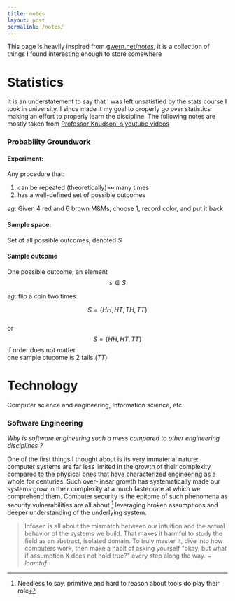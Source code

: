 ```yaml
---
title: notes
layout: post
permalink: /notes/
---
```


This page is heavily inspired from [gwern.net/notes](www.gwern.net/Notes), it is a collection of things I found interesting enough to store somewhere

# Statistics

It is an understatement to say that I was left unsatisfied by the stats course I took in university.
I since made it my goal to properly go over statistics making an effort to properly learn the discipline.
The following notes are mostly taken from [Professor Knudson' s youtube videos](https://www.youtube.com/playlist?list=PLdxWrq0zBgPW0554eqyaR_jYMJ1ux5MgI)

### Probability Groundwork

#### Experiment:

Any procedure that:

1. can be repeated (theoretically) $\infty$ many times
2. has a well-defined set of possible outcomes  

_eg_: 
Given $4$ red and $6$ brown M&Ms, choose $1$, record color, and put it back

#### Sample space:

Set of all possible outcomes, denoted $S$

#### Sample outcome

One possible outcome, an element
$$
s \in S
$$

_eg_: flip a coin two times:

$$
S = \{ HH, HT, TH, TT \}
$$  
or  
$$S = \{HH, HT, TT\}$$ if order does not matter  
one sample otucome is 2 tails $(TT)$

# Technology

Computer science and engineering, Information science, etc

### Software Engineering

_Why is software engineering such a mess compared to other engineering disciplines ?_

One of the first things I thought about is its very immaterial nature:
computer systems are far less limited in the growth of their complexity 
compared to the physical ones that have characterized engineering as 
a whole for centuries. Such over-linear growth has systematically 
made our systems grow in their complexity at a much faster rate at 
which we comprehend them. Computer security is the epitome of such
phenomena as security vulnerabilities are all about [^1] leveraging
broken assumptions and deeper understanding of the underlying system.

> Infosec is all about the mismatch between our intuition and the actual behavior of the systems we build. That makes it harmful to study the field as an abstract, isolated domain. To truly master it, dive into how computers work, then make a habit of asking yourself "okay, but what if assumption X does not hold true?" every step along the way. _~ lcamtuf_

<!-- More problems: -->
<!--  -->
<!-- - Fundamental limits of computation (Limits of Turing machines, Incompleteness theorems) -->
<!-- - Very heterogeneous backgrounds among practitioners (This is both a pro and a con) -->

[^1]: Needless to say, primitive and hard to reason about tools do play their role
